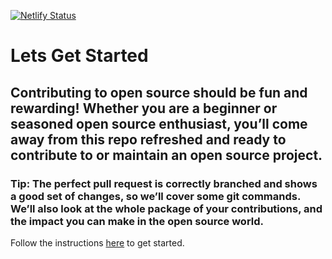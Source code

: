 [![Netlify Status](https://api.netlify.com/api/v1/badges/ef50f459-d503-45a1-b9dd-b87e81e30117/deploy-status)](https://app.netlify.com/sites/gitstart/deploys)

# Lets Get Started
## Contributing to open source should be fun and rewarding! Whether you are a beginner or seasoned open source enthusiast, you’ll come away from this repo refreshed and ready to contribute to or maintain an open source project.

### Tip: The perfect pull request is correctly branched and shows a good set of changes, so we’ll cover some git commands. We’ll also look at the whole package of your contributions, and the impact you can make in the open source world.



Follow the instructions [here](https://zubi.gitbook.io/open-source-fiesta/) to get started. 
